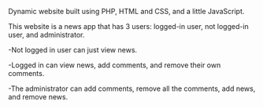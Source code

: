 Dynamic website built using PHP, HTML and CSS, and a little JavaScript.

This website is a news app that has 3 users: logged-in user, not logged-in user, and administrator.

-Not logged in user can just view news.

-Logged in can view news, add comments, and remove their own comments.

-The administrator can add comments, remove all the comments, add news, and remove news.
 
